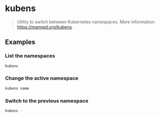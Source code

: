 # kubens

> Utility to switch between Kubernetes namespaces. More information: <https://manned.org/kubens>.

## Examples

### List the namespaces

```bash
kubens
```

### Change the active namespace

```bash
kubens name
```

### Switch to the previous namespace

```bash
kubens -
```
